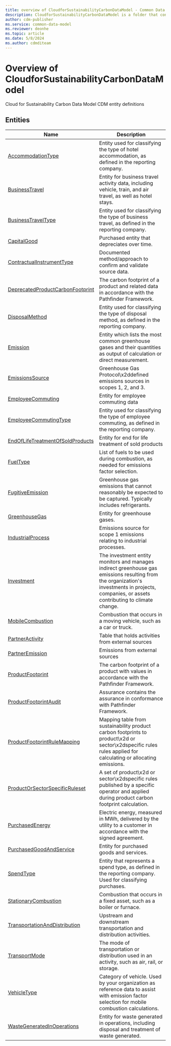 ```yaml
---
title: overview of CloudforSustainabilityCarbonDataModel - Common Data Model | Microsoft Docs
description: CloudforSustainabilityCarbonDataModel is a folder that contains standard entities related to the Common Data Model.
author: cdm-publisher
ms.service: common-data-model
ms.reviewer: deonhe
ms.topic: article
ms.date: 5/8/2024
ms.author: cdmditeam
---
```


# Overview of CloudforSustainabilityCarbonDataModel

Cloud for Sustainability Carbon Data Model CDM entity definitions  

## Entities

|Name|Description|
|---|---|
|[AccommodationType](AccommodationType.md)|Entity used for classifying the type of hotel accommodation, as defined in the reporting company\.|
|[BusinessTravel](BusinessTravel.md)|Entity for business travel activity data, including vehicle, train, and air travel, as well as hotel stays\.|
|[BusinessTravelType](BusinessTravelType.md)|Entity used for classifying the type of business travel, as defined in the reporting company\.|
|[CapitalGood](CapitalGood.md)|Purchased entity that depreciates over time\.|
|[ContractualInstrumentType](ContractualInstrumentType.md)|Documented method/approach to confirm and validate source data\.|
|[DeprecatedProductCarbonFootprint](DeprecatedProductCarbonFootprint.md)|The carbon footprint of a product and related data in accordance with the Pathfinder Framework\.|
|[DisposalMethod](DisposalMethod.md)|Entity used for classifying the type of disposal method, as defined in the reporting company\.|
|[Emission](Emission.md)|Entity which lists the most common greenhouse gases and their quantities as output of calculation or direct measurement\.|
|[EmissionsSource](EmissionsSource.md)|Greenhouse Gas Protocol\x2ddefined emissions sources in scopes 1, 2, and 3\.|
|[EmployeeCommuting](EmployeeCommuting.md)|Entity for employee commuting data|
|[EmployeeCommutingType](EmployeeCommutingType.md)|Entity used for classifying the type of employee commuting, as defined in the reporting company\.|
|[EndOfLifeTreatmentOfSoldProducts](EndOfLifeTreatmentOfSoldProducts.md)|Entity for end for life treatment of sold products|
|[FuelType](FuelType.md)|List of fuels to be used during combustion, as needed for emissions factor selection\.|
|[FugitiveEmission](FugitiveEmission.md)|Greenhouse gas emissions that cannot reasonably be expected to be captured\. Typically includes refrigerants\.|
|[GreenhouseGas](GreenhouseGas.md)|Entity for greenhouse gases\.|
|[IndustrialProcess](IndustrialProcess.md)|Emissions source for scope 1 emissions relating to industrial processes\.|
|[Investment](Investment.md)|The investment entity monitors and manages indirect greenhouse gas emissions resulting from the organization's investments in projects, companies, or assets contributing to climate change\.|
|[MobileCombustion](MobileCombustion.md)|Combustion that occurs in a moving vehicle, such as a car or truck\.|
|[PartnerActivity](PartnerActivity.md)|Table that holds activities from external sources|
|[PartnerEmission](PartnerEmission.md)|Emissions from external sources|
|[ProductFootprint](ProductFootprint.md)|The carbon footprint of a product with values in accordance with the Pathfinder Framework\.|
|[ProductFootprintAudit](ProductFootprintAudit.md)|Assurance contains the assurance in conformance with Pathfinder Framework\.|
|[ProductFootprintRuleMapping](ProductFootprintRuleMapping.md)|Mapping table from sustainability product carbon footprints to product\x2d or sector\x2dspecific rules rules applied for calculating or allocating emissions\.|
|[ProductOrSectorSpecificRuleset](ProductOrSectorSpecificRuleset.md)|A set of product\x2d or sector\x2dspecific rules published by a specific operator and applied during product carbon footprint calculation\.|
|[PurchasedEnergy](PurchasedEnergy.md)|Electric energy, measured in MWh, delivered by the utility to a customer in accordance with the signed agreement\.|
|[PurchasedGoodAndService](PurchasedGoodAndService.md)|Entity for purchased goods and services\.|
|[SpendType](SpendType.md)|Entity that represents a spend type, as defined in the reporting company\. Used for classifying purchases\.|
|[StationaryCombustion](StationaryCombustion.md)|Combustion that occurs in a fixed asset, such as a boiler or furnace\.|
|[TransportationAndDistribution](TransportationAndDistribution.md)|Upstream and downstream transportation and distribution activities\.|
|[TransportMode](TransportMode.md)|The mode of transportation or distribution used in an activity, such as air, rail, or storage\.|
|[VehicleType](VehicleType.md)|Category of vehicle\. Used by your organization as reference data to assist with emission factor selection for mobile combustion calculations\.|
|[WasteGeneratedInOperations](WasteGeneratedInOperations.md)|Entity for waste generated in operations, including disposal and treatment of waste generated\.|

